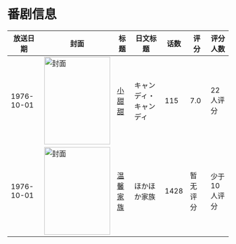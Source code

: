 # 番剧信息

|放送日期|封面|标题|日文标题|话数|评分|评分人数|
|---|---|---|---|---|---|---|
|1976-10-01|<img src="https://lain.bgm.tv/pic/cover/c/50/06/60346_pe4h9.jpg" alt="封面" style="width:150px;height:200px;object-fit:cover;">|[小甜甜](https://bangumi.tv/subject/60346)|キャンディ・キャンディ|115|7.0|22人评分|
|1976-10-01|<img src="https://lain.bgm.tv/pic/cover/c/03/f4/309337_DODZQ.jpg" alt="封面" style="width:150px;height:200px;object-fit:cover;">|[温馨家族](https://bangumi.tv/subject/309337)|ほかほか家族|1428|暂无评分|少于10人评分|
